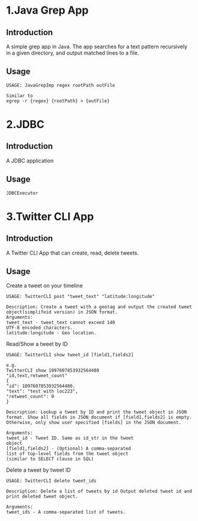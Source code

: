 # 1.Java Grep App

## Introduction

A simple grep app in Java. The app searches for a text pattern recursively in a given directory, and output matched lines to a file.

## Usage

```
USAGE: JavaGrepImp regex rootPath outFile

Similar to
egrep -r {regex} {rootPath} > {outFile}
```



# 2.JDBC 

## Introduction

A JDBC application

## Usage

```
JDBCExecutor
```



# 3.Twitter CLI App

## Introduction

A Twitter CLI App that can create, read, delete tweets.

## Usage

Create a tweet on your timeline

```
USAGE: TwitterCLI post "tweet_text" "latitude:longitude"

Description: Create a tweet with a geotag and output the created tweet object(simplifeid version) in JSON format.
Arguments:
tweet_text - tweet_text cannot exceed 140
UTF-8 encoded characters.
latitude:longitude - Geo location.
```

Read/Show a tweet by ID

```
USAGE: TwitterCLI show tweet_id [field1,fields2]

e.g.
TwitterCLI show 1097607853932564480
"id,text,retweet_count"
{
"id": 1097607853932564480,
"text": "test with loc223",
"retweet_count": 0
}

Description: Lookup a tweet by ID and print the tweet object in JSON format. Show all fields in JSON document if [field1,fields2] is empty. Otherwise, only show user specified [fields] in the JSON document.

Arguments:
tweet_id - Tweet ID. Same as id_str in the tweet
object
[field1,fields2] - (Optional) A comma-separated
list of top-level fields from the tweet object
(similar to SELECT clause in SQL)
```

Delete a tweet by tweet ID

```
USAGE: TwitterCLI delete tweet_ids

Description: Delete a list of tweets by id Output deleted tweet id and print deleted tweet object.

Arguments:
tweet_ids - A comma-separated list of tweets.
```

